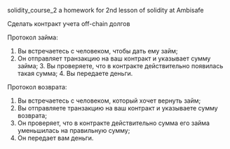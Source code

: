 solidity_course_2
a homework for 2nd lesson of solidity at Ambisafe


Сделать контракт учета off-chain долгов

Протокол займа:
1. Вы встречаетесь с человеком, чтобы дать ему займ;
2. Он отправляет транзакцию на ваш контракт и указывает сумму займа; 3. Вы проверяете, что в контракте действительно появилась такая сумма; 4. Вы передаете деньги.

Протокол возврата:
1. Вы встречаетесь с человеком, который хочет вернуть займ;
2. Вы отправляете транзакцию на ваш контракт и указываете сумму возврата;
3. Он проверяет, что в контракте действительно сумма его займа уменьшилась на правильную сумму;
4. Он передает вам деньги.
